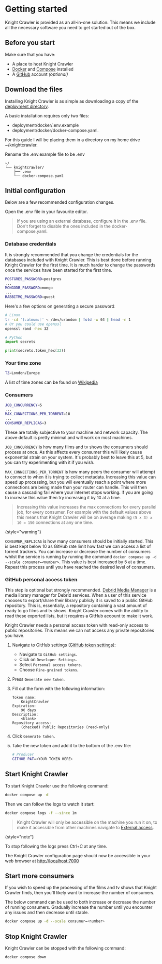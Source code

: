# Getting started

Knight Crawler is provided as an all-in-one solution. This means we include all the necessary software you need to get started
out of the box.

## Before you start

Make sure that you have:

- A place to host Knight Crawler
- [Docker](https://docs.docker.com/get-docker/) and [Compose](https://docs.docker.com/compose/install/) installed
- A [GitHub](https://github.com/) account _(optional)_


## Download the files

Installing Knight Crawler is as simple as downloading a copy of the [deployment directory](https://github.com/Gabisonfire/knightcrawler/tree/master/deployment/docker).

A basic installation requires only two files:
- <path>deployment/docker/.env.example</path>
- <path>deployment/docker/docker-compose.yaml</path>.

For this guide I will be placing them in a directory on my home drive <path>~/knightcrawler</path>.

Rename the <path>.env.example</path> file to be <path>.env</path>

```
~/
└── knightcrawler/
    ├── .env
    └── docker-compose.yaml
```

## Initial configuration

Below are a few recommended configuration changes.

Open the <path>.env</path> file in your favourite editor.

> If you are using an external database, configure it in the <path>.env</path> file. Don't forget to disable the ones
> included in the <path>docker-compose.yaml</path>.

### Database credentials

It is strongly recommended that you change the credentials for the databases included with Knight Crawler. This is best done
before running Knight Crawler for the first time. It is much harder to change the passwords once the services have been started
for the first time.

```Bash
POSTGRES_PASSWORD=postgres
...
MONGODB_PASSWORD=mongo
...
RABBITMQ_PASSWORD=guest
```

Here's a few options on generating a secure password:

```Bash
# Linux
tr -cd '[:alnum:]' < /dev/urandom | fold -w 64 | head -n 1
# Or you could use openssl
openssl rand -hex 32
```
```Python
# Python
import secrets

print(secrets.token_hex(32))
```

### Your time zone

```Bash
TZ=London/Europe
```

A list of time zones can be found on [Wikipedia](https://en.wikipedia.org/wiki/List_of_tz_database_time_zones)

### Consumers

```Bash
JOB_CONCURRENCY=5
...
MAX_CONNECTIONS_PER_TORRENT=10
...
CONSUMER_REPLICAS=3
```

These are totally subjective to your machine and network capacity. The above default is pretty minimal and will work on
most machines.

`JOB_CONCURRENCY` is how many films and tv shows the consumers should process at once. As this affects every consumer
this will likely cause exponential
strain on your system. It's probably best to leave this at 5, but you can try experimenting with it if you wish.

`MAX_CONNECTIONS_PER_TORRENT` is how many peers the consumer will attempt to connect to when it is trying to collect
metadata.
Increasing this value can speed up processing, but you will eventually reach a point where more connections are being
made than
your router can handle. This will then cause a cascading fail where your internet stops working. If you are going to
increase this value
then try increasing it by 10 at a time.

> Increasing this value increases the max connections for every parallel job, for every consumer. For example
> with the default values above this means that Knight Crawler will be on average making `(5 x 3) x 10 = 150`
> connections at any one time.
>
{style="warning"}

`CONSUMER_REPLICAS` is how many consumers should be initially started. This is best kept below 10 as GitHub rate limit
how fast we can access a list of torrent trackers. You can increase or decrease the number of consumers whilst the
service is running by running the command `docker compose up -d --scale consumer=<number>`. This value is best increased by 5 at a time.
Repeat this process until you have reached the desired level of consumers.

### GitHub personal access token

This step is optional but strongly recommended. [Debrid Media Manager](https://debridmediamanager.com/start) is a media library manager
for Debrid services. When a user of this service chooses to export/share their library publicly it is saved to a public GitHub repository.
This is, essentially, a repository containing a vast amount of ready to go films and tv shows. Knight Crawler comes with the ability to
read these exported lists, but it requires a GitHub account to make it work.

Knight Crawler needs a personal access token with read-only access to public repositories. This means we can not access any private
repositories you have.

1. Navigate to GitHub settings ([GitHub token settings](https://github.com/settings/tokens?type=beta)):
    - Navigate to `GitHub settings`.
    - Click on `Developer Settings`.
    - Select `Personal access tokens`.
    - Choose `Fine-grained tokens`.

2. Press `Generate new token`.

3. Fill out the form with the following information:
   ```Generic
   Token name:
       KnightCrawler
   Expiration:
       90 days
   Description:
       <blank>
   Repository access:
       (checked) Public Repositories (read-only)
   ```

4. Click `Generate token`.

5. Take the new token and add it to the bottom of the <path>.env</path> file:
    ```Bash
    # Producer
    GITHUB_PAT=<YOUR TOKEN HERE>
    ```

## Start Knight Crawler

To start Knight Crawler use the following command:

```Bash
docker compose up -d
```

Then we can follow the logs to watch it start:

```Bash
docker compose logs -f --since 1m
```

> Knight Crawler will only be accessible on the machine you run it on, to make it accessible from other machines navigate to [External access](External-access.md).
>
{style="note"}

To stop following the logs press <shortcut>Ctrl+C</shortcut> at any time.

The Knight Crawler configuration page should now be accessible in your web browser at [http://localhost:7000](http://localhost:7000)

## Start more consumers

If you wish to speed up the processing of the films and tv shows that Knight Crawler finds, then you'll likely want to
increase the number of consumers.

The below command can be used to both increase or decrease the number of running consumers. Gradually increase the number
until you encounter any issues and then decrease until stable.

```Bash
docker compose up -d --scale consumer=<number>
```

## Stop Knight Crawler

Knight Crawler can be stopped with the following command:

```Bash
docker compose down
```
